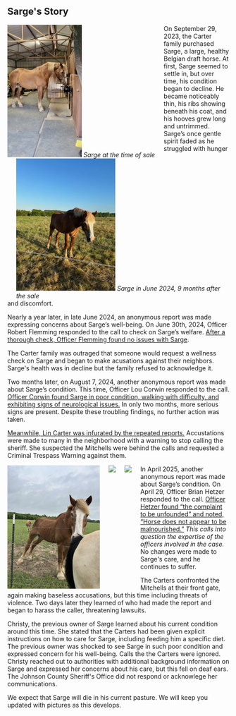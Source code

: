 <style>
    #container {
        overflow: auto;
    }
    .image-left {
        float: left;
        margin-right: 20px;
    }
    .image-right {
        float: right;
        margin-left: 20px;
    }
</style>
## Sarge's Story
<div id="container">

<div class="image-left">
<img src ="day1.jpeg" alt="Sarge at the time of sale" height="300px">
<em>Sarge at the time of sale</em>
</div>
On September 29, 2023, the Carter family purchased Sarge, a large, healthy Belgian draft horse. At first, Sarge seemed to settle in, but over time, his condition began to decline. 

<div class="image-right">
<img src="june_2024.jpg"  height="300px">
<em>Sarge in June 2024, 9 months after the sale</em>
</div>
He became noticeably thin, his ribs showing beneath his coat, and his hooves grew long and untrimmed. Sarge’s once gentle spirit faded as he struggled with hunger and discomfort.
<p>
Nearly a year later, in late June 2024, an anonymous report was made expressing concerns about Sarge’s well-being. On June 30th, 2024, Officer Robert Flemming responded to the call to check on Sarge’s welfare.
<a href="reports/2024-163880.pdf" target="_blank">After a thorough check, Officer Flemming found no issues with Sarge</a>.
</p>
<p>The Carter family was outraged that someone would request a wellness check on Sarge and began to make acusations against their neighbors. Sarge's health was in decline but the family refused to acknowledge it.
<p>
Two months later, on August 7, 2024, another anonymous report was made about Sarge’s condition. This time, Officer Lou Corwin responded to the call. <a href="reports/2024-199408.pdf">Officer Corwin found Sarge in poor condition, walking with difficulty, and exhibiting signs of neurological issues.</a> In only two months, more serious signs are present. Despite these troubling findings, no further action was taken.
</p>

<p>
<a href="reports/2024-200221.pdf">Meanwhile, Lin Carter was infurated by the repeated reports.</a> Accustations were made to many in the neighborhood with a warning to stop calling the sheriff. She suspected the Mitchells were behind the calls and requested a Criminal Trespass Warning against them. 
</p>
<p>
<div>
<img src="IMG_3041.jpg" class="image-left" height="280px">
<img src="IMG_3282.jpg" class="image-left" height="280px">
<img src="IMG_3287.jpg" class="image-left" height="280px">
</div>
In April 2025, another anonymous report was made about Sarge’s condition. On April 29, Officer Brian Hetzer responded to the call. <a href="reports/2025-105144.pdf">Officer Hetzer found “the complaint to be unfounded” and noted, “Horse does not appear to be malnourished.”</a> <em>This calls into question the expertise of the officers involved in the case.</em> No changes were made to Sarge's care, and he continues to suffer.
</p>

<p>
The Carters confronted the Mitchells at their front gate, again making baseless accusations, but this time including threats of violence. Two days later they learned of who had made the report and began to harass the caller, threatening lawsuits. 
</p>

<p>
Christy, the previous owner of Sarge learned about his current condition around this time. She stated that the Carters had been given explicit instructions on how to care for Sarge, including feeding him a specific diet. The previous owner was shocked to see Sarge in such poor condition and expressed concern for his well-being. Calls the the Carters were ignored. Christy reached out to authorities with additional background information on Sarge and expressed her concerns about his care, but this fell on deaf ears. The Johnson County Sheriff's Office did not respond or acknowlege her communications. 
</p>

<p>
We expect that Sarge will die in his current pasture. We will keep you updated with pictures as this develops. 
</p>